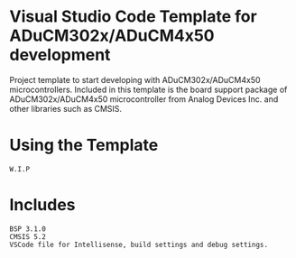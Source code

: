 # Visual Studio Code Template for ADuCM302x/ADuCM4x50 development

Project template to start developing with ADuCM302x/ADuCM4x50 microcontrollers.
Included in this template is the board support package of ADuCM302x/ADuCM4x50 microcontroller from Analog Devices Inc. and other libraries such as CMSIS.

# Using the Template
    W.I.P

# Includes 
    BSP 3.1.0
    CMSIS 5.2
    VSCode file for Intellisense, build settings and debug settings.

